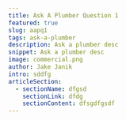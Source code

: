 ```yaml
---
title: Ask A Plumber Question 1
featured: true
slug: aapq1
tags: ask-a-plumber
description: Ask a plumber desc
snippet: Ask a plumber desc
image: commercial.png
author: Jake Janik
intro: sddfg
articleSection:
  - sectionName: dfgsd
    sectionLink: dfdg
    sectionContent: dfsgdfgsdf
---
```

